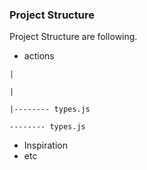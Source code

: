 ### Project Structure

Project Structure are following.

* actions
```
|
```
```
|
```
```
|-------- types.js
```
```
-------- types.js
```
* Inspiration
* etc
